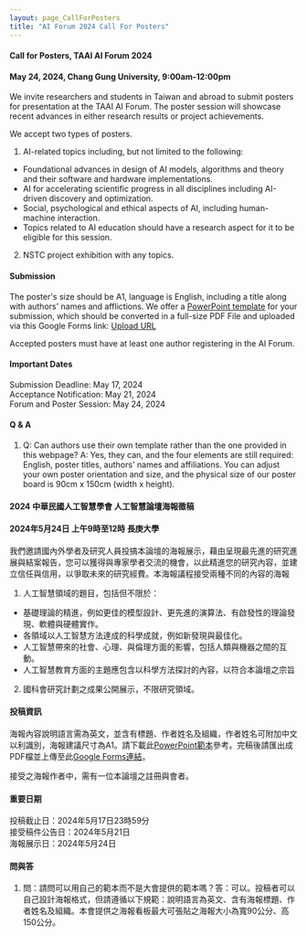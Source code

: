 ```yaml
---
layout: page_CallForPosters
title: "AI Forum 2024 Call For Posters"
---
```


#### Call for Posters, TAAI AI Forum 2024
#### May 24, 2024, Chang Gung University, 9:00am-12:00pm

We invite researchers and students in Taiwan and abroad to submit posters for presentation at the TAAI AI Forum. The poster session will showcase recent advances in either research results or project achievements. 

We accept two types of posters.
1. AI-related topics including, but not limited to the following:
- Foundational advances in design of AI models, algorithms and theory and their software and hardware implementations.
- AI for accelerating scientific progress in all disciplines including AI-driven discovery and optimization.
- Social, psychological and ethical aspects of AI, including human-machine interaction.
- Topics related to AI education should have a research aspect for it to be eligible for this session.
2. NSTC project exhibition with any topics.

#### Submission

The poster's size should be A1, language is English, including a title along with authors' names and afflictions. We offer a [PowerPoint template](https://docs.google.com/presentation/d/17yOpgadtPBwS3zAoy23DtTxeMtN1ZCce/edit?usp=sharing&ouid=117648312492788736391&rtpof=true&sd=true) for your submission, which should be converted in a full-size PDF File and uploaded via this Google Forms link: [Upload URL](https://forms.gle/UTz9cqYwqAFmKYpV8)

Accepted posters must have at least one author registering in the AI Forum. 

#### Important Dates
Submission Deadline: May 17, 2024 <br/>
Acceptance Notification: May 21, 2024<br/>
Forum and Poster Session: May 24, 2024<br/>

#### Q & A
1. Q: Can authors use their own template rather than the one provided in this webpage? A: Yes, they can, and the four elements are still required: English, poster titles, authors' names and affiliations. You can adjust your own poster orientation and size, and the physical size of our poster board is 90cm x 150cm (width x height).

#### 2024 中華民國人工智慧學會 人工智慧論壇海報徵稿
#### 2024年5月24日 上午9時至12時 長庚大學

我們邀請國內外學者及研究人員投搞本論壇的海報展示，藉由呈現最先進的研究進展與結案報告，您可以獲得與專家學者交流的機會，以此精進您的研究內容，並建立信任與信用，以爭取未來的研究經費。本海報議程接受兩種不同的內容的海報

1. 人工智慧領域的題目，包括但不限於：
- 基礎理論的精進，例如更佳的模型設計、更先進的演算法、有啟發性的理論發現、軟體與硬體實作。
- 各領域以人工智慧方法達成的科學成就，例如新發現與最佳化。
- 人工智慧帶來的社會、心理、與倫理方面的影響，包括人類與機器之間的互動。
- 人工智慧教育方面的主題應包含以科學方法探討的內容，以符合本論壇之宗旨
2. 國科會研究計劃之成果公開展示，不限研究領域。

#### 投稿資訊

海報內容說明語言需為英文，並含有標題、作者姓名及組織，作者姓名可附加中文以利識別，海報建議尺寸為A1。請下載此[PowerPoint範本](https://changgunguniversity-my.sharepoint.com/:p:/g/personal/d000019097_cgu_edu_tw/EZyukcZcilRJl2iz-QbwXmYBnXsZGwrtTfY9nlsGNGDBgQ?e=9ffwAs)參考。完稿後請匯出成PDF檔並上傳至此[Google Forms連結](https://forms.gle/UTz9cqYwqAFmKYpV8)。

接受之海報作者中，需有一位本論壇之註冊與會者。

#### 重要日期
投稿截止日：2024年5月17日23時59分 <br/>
接受稿件公告日：2024年5月21日 <br/>
海報展示日：2024年5月24日<br/>

#### 問與答
1. 問：請問可以用自己的範本而不是大會提供的範本嗎？答：可以。投稿者可以自己設計海報格式，但請遵循以下規範：說明語言為英文、含有海報標題、作者姓名及組織。本會提供之海報看板最大可張貼之海報大小為寬90公分、高150公分。

